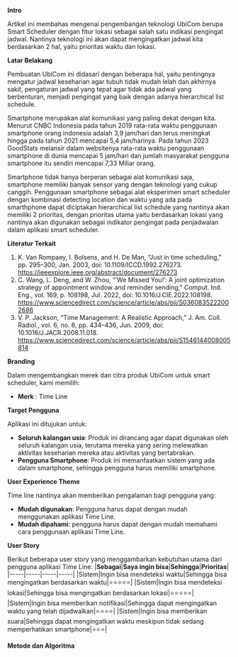 **Intro**

Artikel ini membahas mengenai pengembangan teknologi UbiCom berupa Smart Scheduler dengan fitur lokasi sebagai salah satu indikasi pengingat jadwal. Nantinya teknologi ini akan dapat mengingatkan jadwal kita berdasarkan 2 hal, yaitu prioritas waktu dan lokasi.

**Latar Belakang**

Pembuatan UbiCom ini didasari dengan beberapa hal, yaitu pentingnya mengatur jadwal keseharian agar tubuh tidak mudah lelah dan akhirnya sakit, pengaturan jadwal yang tepat agar tidak ada jadwal yang berbenturan, menjadi pengingat yang baik dengan adanya hierarchical list schedule.

Smartphone merupakan alat komunikasi yang paling dekat dengan kita. Menurut CNBC Indonesia pada tahun 2019 rata-rata waktu penggunaan smartphone orang indonesia adalah 3,9 jam/hari dan terus meningkat hingga pada tahun 2021 mencapai 5,4 jam/harinya. Pada tahun 2023 GoodStats melansir dalam websitenya rata-rata waktu penggunaan smartphone di dunia mencapai 5 jam/hari dan jumlah masyarakat pengguna smartphone itu sendiri mencapai 7,33 Miliar orang.

Smartphone tidak hanya berperan sebagai alat komunikasi saja, smartphone memiliki banyak sensor yang dengan teknologi yang cukup canggih. Penggunaan smartphone sebagai alat eksperimen smart scheduler dengan kombinasi detecting location dan waktu yang ada pada smarthphone dapat diciptakan hierarchical list schedule yang nantinya akan memiliki 2 prioritas, dengan prioritas utama yaitu berdasarkan lokasi yang nantinya akan digunakan sebagai indikator pengingat pada penjadwalan dalam aplikasi smart scheduler.

**Literatur Terkait**

1. K. Van Rompaey, I. Bolsens, and H. De Man, “Just in time scheduling,” pp. 295–300, Jan. 2003, doi: 10.1109/ICCD.1992.276273. https://ieeexplore.ieee.org/abstract/document/276273
2. C. Wang, L. Deng, and W. Zhou, “‘We Missed You!’: A joint optimization strategy of appointment window and reminder sending,” Comput. Ind. Eng., vol. 169, p. 108198, Jul. 2022, doi: 10.1016/J.CIE.2022.108198. https://www.sciencedirect.com/science/article/abs/pii/S0360835222002686
3. V. P. Jackson, “Time Management: A Realistic Approach,” J. Am. Coll. Radiol., vol. 6, no. 6, pp. 434–436, Jun. 2009, doi: 10.1016/J.JACR.2008.11.018. https://www.sciencedirect.com/science/article/abs/pii/S1546144008005814

**Branding**

Dalam mengembangkan merek dan citra produk UbiCom untuk smart scheduler, kami memilih:
- **Merk** : Time Line

**Target Pengguna**

Aplikasi ini ditujukan untuk:

- **Seluruh kalangan usia**: Produk ini dirancang agar dapat digunakan oleh seluruh kalangan usia, terutama mereka yang sering melewatkan aktivitas keseharian mereka atau aktivitas yang bertabrakan.
- **Pengguna Smartphone**: Produk ini memanfaatkan sistem yang ada dalam smartphone, sehingga pengguna harus memiliki smartphone.

**User Experience Theme**

Time line nantinya akan memberikan pengalaman bagi pengguna yang:
- **Mudah digunakan**: Pengguna harus dapat dengan mudah menggunakan aplikasi Time Line.
- **Mudah dipahami**: pengguna harus dapat dengan mudah memahami cara penggunaan aplikasi Time Line.

**User Story**

Berikut beberapa user story yang menggambarkan kebutuhan utama dari pengguna aplikasi Time Line:
|**Sebagai**|**Saya ingin bisa**|**Sehingga**|**Prioritas**|
|-----|-----|-----|-----|
|Sistem|Ingin bisa mendeteksi waktu|Sehingga bisa mengingatkan berdasarkan waktu|⭐⭐⭐⭐⭐|
|Sistem|Ingin bisa mendeteksi lokasi|Sehingga bisa mengingatkan berdasarkan lokasi|⭐⭐⭐⭐⭐|
|Sistem|Ingin bisa memberikan notifikasi|Sehingga dapat mengingatkan waktu yang telah dijadwalkan|⭐⭐⭐⭐|
|Sistem|Ingin bisa memberikan suara|Sehingga dapat mengingatkan waktu meskipun tidak sedang memperhatikan smartphone|⭐⭐⭐|

**Metode dan Algoritma**

